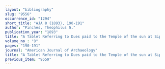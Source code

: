 ```yaml
---
layout: "bibliography"
slug: "9556"
occurrence_id: "1294"
short_title: "AJA 8 (1893), 190-191"
author: "Pinches, Theophilus G."
publication_year: "1893"
title: "A Tablet Referring to Dues paid to the Temple of the sun at Sippara"
volume_no_: "8"
pages: "190-191"
journal: "American Journal of Archaeology"
title: "A Tablet Referring to Dues paid to the Temple of the sun at Sippara"
previous_item: "9559"
---
```

